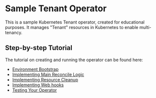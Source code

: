 # Sample Tenant Operator

This is a sample Kubernetes Tenant operator, created for educational purposes. It manages "Tenant" resources in Kubernetes to enable multi-tenancy.

## Step-by-step Tutorial
The tutorial on creating and running the operator can be found here:
- [Environment Bootstrap](https://www.codereliant.io/build-kubernetes-operator-kubebuilder/)
- [Implementing Main Reconcile Logic](https://www.codereliant.io/hands-on-kubernetes-operator-development-part-2/)
- [Implementing Resource Cleanup](https://www.codereliant.io/hands-on-kubernetes-operator-finalizers/)
- [Implementing Web hooks](https://www.codereliant.io/hands-on-kubernetes-operator-webhooks/)
- [Testing Your Operator](https://www.codereliant.io/hands-on-kubernetes-operator-testing/)
